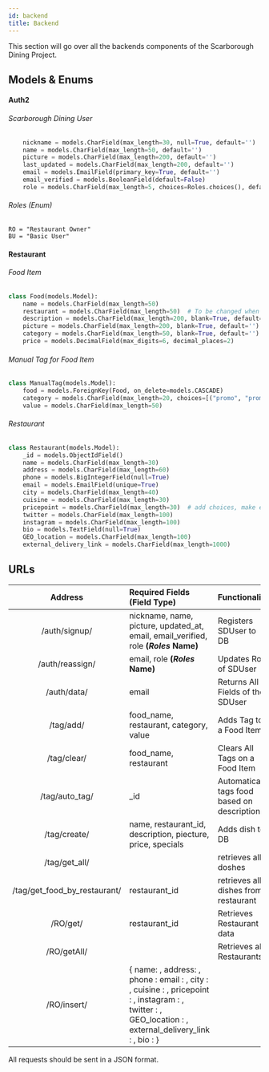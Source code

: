 ```yaml
---
id: backend
title: Backend
---
```


This section will go over all the backends components of the Scarborough Dining Project.

## Models & Enums

#### Auth2

###### Scarborough Dining User

```python
    nickname = models.CharField(max_length=30, null=True, default='')
    name = models.CharField(max_length=50, default='')
    picture = models.CharField(max_length=200, default='')
    last_updated = models.CharField(max_length=200, default='')
    email = models.EmailField(primary_key=True, default='')
    email_verified = models.BooleanField(default=False)
    role = models.CharField(max_length=5, choices=Roles.choices(), default="BU")
```

###### Roles (Enum)

    RO = "Restaurant Owner"
    BU = "Basic User"

#### Restaurant

###### Food Item

```python
class Food(models.Model):
    name = models.CharField(max_length=50)
    restaurant = models.CharField(max_length=50)  # To be changed when restaurant is implemented
    description = models.CharField(max_length=200, blank=True, default='')
    picture = models.CharField(max_length=200, blank=True, default='')
    category = models.CharField(max_length=50, blank=True, default='')
    price = models.DecimalField(max_digits=6, decimal_places=2)
``` 

###### Manual Tag for Food Item

```python
class ManualTag(models.Model):
    food = models.ForeignKey(Food, on_delete=models.CASCADE)
    category = models.CharField(max_length=20, choices=[("promo", "promo"), ("allergy", "allergy")])
    value = models.CharField(max_length=50)
``` 

###### Restaurant

```python
class Restaurant(models.Model):
    _id = models.ObjectIdField()
    name = models.CharField(max_length=30)
    address = models.CharField(max_length=60)
    phone = models.BigIntegerField(null=True)
    email = models.EmailField(unique=True)
    city = models.CharField(max_length=40)
    cuisine = models.CharField(max_length=30)
    pricepoint = models.CharField(max_length=30)  # add choices, make enum
    twitter = models.CharField(max_length=100)
    instagram = models.CharField(max_length=100)
    bio = models.TextField(null=True)
    GEO_location = models.CharField(max_length=100)
    external_delivery_link = models.CharField(max_length=1000)
```

## URLs

|     Address     | Required Fields (Field Type)                                                          | Functionality                    |
| :-------------: | :------------------------------------------------------------------------------------ | ---------------------------------------------------------------  |
| /auth/signup/                | nickname, name, picture, updated\_at, email, email\_verified, role **(_Roles_ Name)** | Registers SDUser to DB                                           |
| /auth/reassign/              | email, role **(_Roles_ Name)**                                                        | Updates Role of SDUser                                           |
| /auth/data/                  | email                                                                                 | Returns All Fields of the SDUser                                 |
| /tag/add/                    | food_name, restaurant, category, value                                                | Adds Tag to a Food Item                                          |
| /tag/clear/                  | food_name, restaurant                                                                 | Clears All Tags on a Food Item                                   |
| /tag/auto_tag/               | _id                                                                                   | Automatically tags food based on description                     |
| /tag/create/                 | name, restaurant_id, description, piecture, price, specials                           | Adds dish to DB                                                  |
| /tag/get_all/                |                                                                                       | retrieves all doshes                                             |           
| /tag/get_food_by_restaurant/ | restaurant_id                                                                         | retrieves all dishes from restaurant                             |
| /RO/get/                     | restaurant_id                                                                         | Retrieves Restaurant data                                        |                                 
| /RO/getAll/                  |                                                                                       | Retrieves all Restaurants                                        |    
| /RO/insert/                  | { name: , address: , phone : email : , city : , cuisine : , pricepoint : , instagram : , twitter : , GEO_location : , external_delivery_link : , bio : } |

All requests should be sent in a JSON format.

